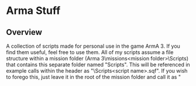 # Arma Stuff
## Overview
A collection of scripts made for personal use in the game ArmA 3. If you find them useful, feel free to use them. All of my scripts assume a file structure within a mission folder (Arma 3\missions\<mission folder>\Scripts) that contains this separate folder named "Scripts". This will be referenced in example calls within the header as "\Scripts\<script name>.sqf". If you wish to forego this, just leave it in the root of the mission folder and call it as "<script name>.sqf". This, however, is not recommended for organizational purposes.

## List of scripts:                                                                                                             
GaRDS - Gavin's ace Random Damage System                                                                                   
TPBVS - Teleport Behind Vehicle System                                                                                     
                                                                                                                           
                                                                                                                           

## List of resources:                                                                                                         
description.ext Template                                                                                                   
Example File Structure                                                                                                     
